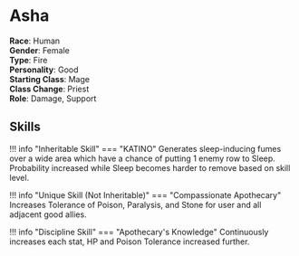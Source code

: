 # Asha

**Race**: Human  
**Gender**: Female  
**Type**: Fire  
**Personality**: Good  
**Starting Class**: Mage  
**Class Change**: Priest  
**Role**: Damage, Support

## Skills

!!! info "Inheritable Skill"
    === "KATINO"
        Generates sleep-inducing fumes over a wide area which have a chance of putting 1 enemy row to Sleep. Probability increased while Sleep becomes harder to remove based on skill level.

!!! info "Unique Skill (Not Inheritable)"
    === "Compassionate Apothecary"
        Increases Tolerance of Poison, Paralysis, and Stone for user and all adjacent good allies.

!!! info "Discipline Skill"
    === "Apothecary's Knowledge"
        Continuously increases each stat, HP and Poison Tolerance increased further.